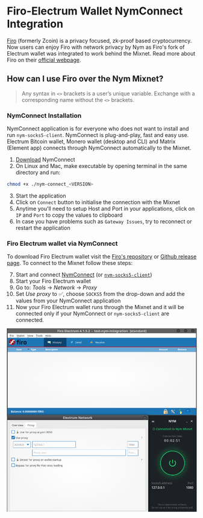 # Firo-Electrum Wallet NymConnect Integration

[Firo](https://github.com/firoorg/firo#firo) (formerly Zcoin) is a privacy focused, zk-proof based cryptocurrency. Now users can enjoy Firo with network privacy by Nym as Firo's fork of Electrum wallet was integrated to work behind the Mixnet. Read more about Firo on their [official webpage](https://firo.org/).

## How can I use Firo over the Nym Mixnet?

> Any syntax in `<>` brackets is a user’s unique variable. Exchange with a corresponding name without the `<>` brackets.

### NymConnect Installation

NymConnect application is for everyone who does not want to install and run `nym-socks5-client`. NymConnect is plug-and-play, fast and easy use. Electrum Bitcoin wallet, Monero wallet (desktop and CLI) and Matrix (Element app) connects through NymConnect automatically to the Mixnet.

1. [Download](https://nymtech.net/download/nymconnect) NymConnect
2. On Linux and Mac, make executable by opening terminal in the same directory and run:

```sh
chmod +x ./nym-connect_<VERSION>
```

3. Start the application
4. Click on `Connect` button to initialise the connection with the Mixnet
5. Anytime you'll need to setup Host and Port in your applications, click on `IP` and `Port` to copy the values to clipboard
6. In case you have problems such as `Gateway Issues`, try to reconnect or restart the application

### Firo Electrum wallet via NymConnect


To download Firo Electrum wallet visit the [Firo's repository](https://github.com/firoorg/firo) or [Github release page](https://github.com/firoorg/electrum-firo/releases/tag/4.1.5.2). To connect to the Mixnet follow these steps:

7. Start and connect [NymConnect](firo.mdymconnect-installation) (or [`nym-socks5-client`](https://nymtech.net/docs/clients/socks5-client.html))
8. Start your Firo Electrum wallet
9. Go to: *Tools* -> *Network* -> *Proxy*
10. Set *Use proxy* to ✅, choose `SOCKS5` from the drop-down and add the values from your NymConnect application
11. Now your Firo Electrum wallet runs through the Mixnet and it will be connected only if your NymConnect or `nym-socks5-client` are connected.

![Firo Electrum wallet setup](../../../images/firo_tutorial/firo.png)
